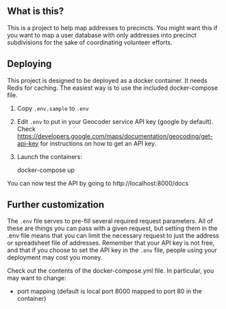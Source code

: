 ## What is this?

This is a project to help map addresses to precincts. You might want this if you want
to map a user database with only addresses into precinct subdivisions for the sake of
coordinating volunteer efforts.

## Deploying

This project is designed to be deployed as a docker container. It needs Redis for caching. The easiest way is to use the included docker-compose file.

1. Copy `.env.sample` to `.env`
2. Edit `.env` to put in your Geocoder service API key (google by default). Check https://developers.google.com/maps/documentation/geocoding/get-api-key for instructions on how to get an API key.
3. Launch the containers:

    docker-compose up

You can now test the API by going to http://localhost:8000/docs

## Further customization

The `.env` file serves to pre-fill several required request parameters. All of these are things you can pass with a given request,
but setting them in the .env file means that you can limit the necessary request to just the address or spreadsheet file of addresses.
Remember that your API key is not free, and that if you choose to set the API key in the `.env` file, people using your deployment
may cost you money.

Check out the contents of the docker-compose.yml file. In particular, you may want to change:

- port mapping (default is local port 8000 mapped to port 80 in the container)
